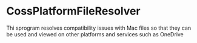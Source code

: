 # CossPlatformFileResolver
Thi sprogram resolves compatibility issues with Mac files so that they can be used and viewed on other platforms and services such as OneDrive
